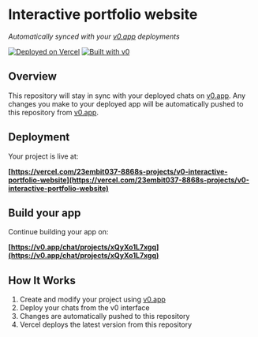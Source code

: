 # Interactive portfolio website

*Automatically synced with your [v0.app](https://v0.app) deployments*

[![Deployed on Vercel](https://img.shields.io/badge/Deployed%20on-Vercel-black?style=for-the-badge&logo=vercel)](https://vercel.com/23embit037-8868s-projects/v0-interactive-portfolio-website)
[![Built with v0](https://img.shields.io/badge/Built%20with-v0.app-black?style=for-the-badge)](https://v0.app/chat/projects/xQyXo1L7xgq)

## Overview

This repository will stay in sync with your deployed chats on [v0.app](https://v0.app).
Any changes you make to your deployed app will be automatically pushed to this repository from [v0.app](https://v0.app).

## Deployment

Your project is live at:

**[https://vercel.com/23embit037-8868s-projects/v0-interactive-portfolio-website](https://vercel.com/23embit037-8868s-projects/v0-interactive-portfolio-website)**

## Build your app

Continue building your app on:

**[https://v0.app/chat/projects/xQyXo1L7xgq](https://v0.app/chat/projects/xQyXo1L7xgq)**

## How It Works

1. Create and modify your project using [v0.app](https://v0.app)
2. Deploy your chats from the v0 interface
3. Changes are automatically pushed to this repository
4. Vercel deploys the latest version from this repository